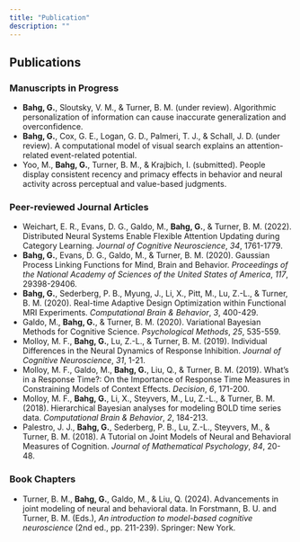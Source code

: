 ```yaml
---
title: "Publication"
description: ""
---
```


## Publications

### Manuscripts in Progress
 * **Bahg, G.**, Sloutsky, V. M., & Turner, B. M. (under review). Algorithmic personalization of information can cause inaccurate generalization and overconfidence.
 * **Bahg, G.**, Cox, G. E., Logan, G. D., Palmeri, T. J., & Schall, J. D. (under review). A computational model of visual search explains an attention-related event-related potential.
 * Yoo, M., **Bahg, G.**, Turner, B. M., \& Krajbich, I. (submitted). People display consistent recency and primacy effects in behavior and neural activity across perceptual and value-based judgments.

### Peer-reviewed Journal Articles

 * Weichart, E. R., Evans, D. G., Galdo, M., **Bahg, G.**, & Turner, B. M. (2022). Distributed Neural Systems Enable Flexible Attention Updating during Category Learning. *Journal of Cognitive Neuroscience*, *34*, 1761-1779.
 * **Bahg, G.**, Evans, D. G., Galdo, M., & Turner, B. M. (2020). Gaussian Process Linking Functions for Mind, Brain and Behavior. *Proceedings of the National Academy of Sciences of the United States of America*, *117*, 29398-29406.
 * **Bahg, G.**, Sederberg, P. B., Myung, J., Li, X., Pitt, M., Lu, Z.-L., \& Turner, B. M. (2020). Real-time Adaptive Design Optimization within Functional MRI Experiments. *Computational Brain & Behavior*, *3*, 400-429.
 * Galdo, M., **Bahg, G.**, \& Turner, B. M. (2020). Variational Bayesian Methods for Cognitive Science. *Psychological Methods*, *25*, 535-559.
 * Molloy, M. F., **Bahg, G.**, Lu, Z.-L., \& Turner, B. M. (2019). Individual Differences in the Neural Dynamics of Response Inhibition. *Journal of Cognitive Neuroscience*, *31*, 1-21.
 * Molloy, M. F., Galdo, M., **Bahg, G.**, Liu, Q., \& Turner, B. M. (2019). What’s in a Response Time?: On the Importance of Response Time Measures in Constraining Models of Context Effects. *Decision*, *6*, 171-200.
 * Molloy, M. F., **Bahg, G.**, Li, X., Steyvers, M., Lu, Z.-L., \& Turner, B. M. (2018). Hierarchical Bayesian analyses for modeling BOLD time series data. *Computational Brain & Behavior*, *2*, 184-213.
 * Palestro, J. J., **Bahg, G.**, Sederberg, P. B., Lu, Z.-L., Steyvers, M., \& Turner, B. M. (2018). A Tutorial on Joint Models of Neural and Behavioral Measures of Cognition. *Journal of Mathematical Psychology*, *84*, 20-48.

### Book Chapters
 * Turner, B. M., **Bahg, G.**, Galdo, M., \& Liu, Q. (2024). Advancements in joint modeling of neural and behavioral data. In Forstmann, B. U. and Turner, B. M. (Eds.), *An introduction to model-based cognitive neuroscience* (2nd ed., pp. 211-239). Springer: New York.